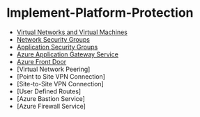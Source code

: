 # Implement-Platform-Protection

- [Virtual Networks and Virtual Machines](https://github.com/earkevin11/Review-of-Virtual-Networks-and-Virtual-Machines)
- [Network Security Groups](https://github.com/earkevin11/Network-Security-Groups)
- [Application Security Groups](https://github.com/earkevin11/Application-Security-Groups)
- [Azure Application Gateway Service](https://github.com/earkevin11/Azure-Application-Gateway-Service)
- [Azure Front Door](https://github.com/earkevin11/Azure-Front-Door)
- [Virtual Network Peering]
- [Point to Site VPN Connection]
- [Site-to-Site VPN Connection]
- [User Defined Routes]
- [Azure Bastion Service]
- [Azure Firewall Service]
